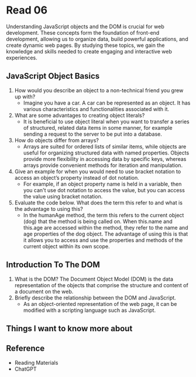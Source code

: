 # Read 06

Understanding JavaScript objects and the DOM is crucial for web development. These concepts form the foundation of front-end development, allowing us to organize data, build powerful applications, and create dynamic web pages. By studying these topics, we gain the knowledge and skills needed to create engaging and interactive web experiences.

## JavaScript Object Basics

1. How would you describe an object to a non-technical friend you grew up with?
   - Imagine you have a car. A car can be represented as an object. It has various characteristics and functionalities associated with it.
2. What are some advantages to creating object literals?
   - It is beneficial to use object literal when you want to transfer a series of structured, related data items in some manner, for example sending a request to the server to be put into a database.
3. How do objects differ from arrays?
   - Arrays are suited for ordered lists of similar items, while objects are useful for organizing structured data with named properties. Objects provide more flexibility in accessing data by specific keys, whereas arrays provide convenient methods for iteration and manipulation.
4. Give an example for when you would need to use bracket notation to access an object’s property instead of dot notation.
   - For example, if an object property name is held in a variable, then you can't use dot notation to access the value, but you can access the value using bracket notation.
5. Evaluate the code below. What does the term this refer to and what is the advantage to using this?
   - In the humanAge method, the term this refers to the current object (dog) that the method is being called on. When this.name and this.age are accessed within the method, they refer to the name and age properties of the dog object. The advantage of using this is that it allows you to access and use the properties and methods of the current object within its own scope. 

## Introduction To The DOM

1. What is the DOM?
   The Document Object Model (DOM) is the data representation of the objects that comprise the structure and content of a document on the web.
2. Briefly describe the relationship between the DOM and JavaScript.
   - As an object-oriented representation of the web page, it can be modified with a scripting language such as JavaScript.

## Things I want to know more about

## Reference

- Reading Materials
- ChatGPT
